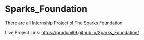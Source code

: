 # Sparks_Foundation
There are all Internship Project of The Sparks Foundation

Live Project Link: https://pradum99.github.io/Sparks_Foundation/
